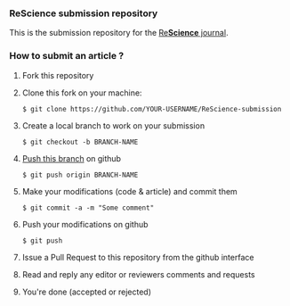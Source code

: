 
### ReScience submission repository

This is the submission repository for the [Re**Science** journal](https://github.com/ReScience/ReScience/wiki).


### How to submit an article ?

1. Fork this repository

2. Clone this fork on your machine:

   ```
   $ git clone https://github.com/YOUR-USERNAME/ReScience-submission
   ```

3. Create a local branch to work on your submission

   ```
   $ git checkout -b BRANCH-NAME
   ```

4. [Push this branch](https://help.github.com/articles/pushing-to-a-remote/) on github

   ```
   $ git push origin BRANCH-NAME
   ```

5. Make your modifications (code & article) and commit them

   ```
   $ git commit -a -m "Some comment"
   ```

6. Push your modifications on github

   ```
   $ git push
   ```

6. Issue a Pull Request to this repository from the github interface

7. Read and reply any editor or reviewers comments and requests

8. You're done (accepted or rejected)
